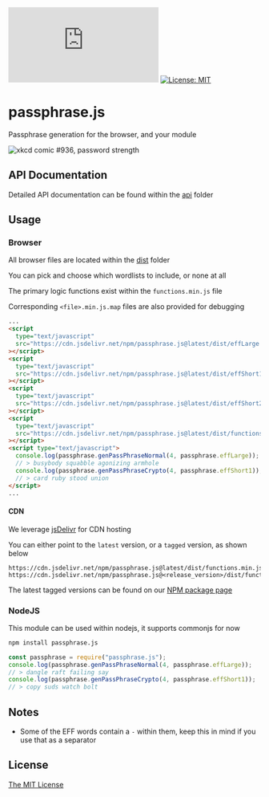 ![NPM Version](https://img.shields.io/npm/v/passphrase.js)
[![License: MIT](https://img.shields.io/badge/License-MIT-yellow.svg)](./LICENSE.md)

# passphrase.js

Passphrase generation for the browser, and your module

![xkcd comic #936, password strength](https://imgs.xkcd.com/comics/password_strength_2x.png)

## API Documentation

Detailed API documentation can be found within the [api](./api) folder

## Usage

### Browser

All browser files are located within the [dist](./dist) folder

You can pick and choose which wordlists to include, or none at all

The primary logic functions exist within the `functions.min.js` file

Corresponding `<file>.min.js.map` files are also provided for debugging

```html
...
<script
  type="text/javascript"
  src="https://cdn.jsdelivr.net/npm/passphrase.js@latest/dist/effLarge.min.js"
></script>
<script
  type="text/javascript"
  src="https://cdn.jsdelivr.net/npm/passphrase.js@latest/dist/effShort1.min.js"
></script>
<script
  type="text/javascript"
  src="https://cdn.jsdelivr.net/npm/passphrase.js@latest/dist/effShort2.min.js"
></script>
<script
  type="text/javascript"
  src="https://cdn.jsdelivr.net/npm/passphrase.js@latest/dist/functions.min.js"
></script>
<script type="text/javascript">
  console.log(passphrase.genPassPhraseNormal(4, passphrase.effLarge));
  // > busybody squabble agonizing armhole
  console.log(passphrase.genPassPhraseCrypto(4, passphrase.effShort1));
  // > card ruby stood union
</script>
...
```

#### CDN

We leverage [jsDelivr](https://www.google.com/search?q=jsdeliver) for CDN hosting

You can either point to the `latest` version, or a `tagged` version, as shown below

```
https://cdn.jsdelivr.net/npm/passphrase.js@latest/dist/functions.min.js
https://cdn.jsdelivr.net/npm/passphrase.js@<release_version>/dist/functions.min.js
```

The latest tagged versions can be found on our [NPM package page](https://www.npmjs.com/package/passphrase.js?activeTab=versions)

### NodeJS

This module can be used within nodejs, it supports commonjs for now

```bash
npm install passphrase.js
```

```js
const passphrase = require("passphrase.js");
console.log(passphrase.genPassPhraseNormal(4, passphrase.effLarge));
// > dangle raft failing say
console.log(passphrase.genPassPhraseCrypto(4, passphrase.effShort1));
// > copy suds watch bolt
```

## Notes

- Some of the EFF words contain a `-` within them, keep this in mind if you use that as a separator

## License

[The MIT License](./LICENSE.md)

